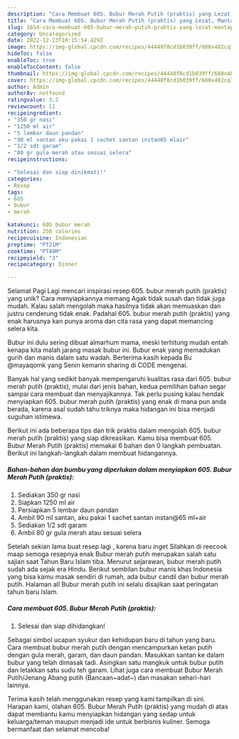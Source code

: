 ```yaml
---
description: "Cara Membuat 605. Bubur Merah Putih (praktis) yang Lezat, Mantap"
title: "Cara Membuat 605. Bubur Merah Putih (praktis) yang Lezat, Mantap"
slug: 1654-cara-membuat-605-bubur-merah-putih-praktis-yang-lezat-mantap
category: Uncategorized
date: 2022-12-23T10:15:54.429Z
image: https://img-global.cpcdn.com/recipes/44448f8cd1b039ff/680x482cq70/605-bubur-merah-putih-praktis-foto-resep-utama.jpg
hideToc: false
enableToc: true
enableTocContent: false
thumbnail: https://img-global.cpcdn.com/recipes/44448f8cd1b039ff/680x482cq70/605-bubur-merah-putih-praktis-foto-resep-utama.jpg
cover: https://img-global.cpcdn.com/recipes/44448f8cd1b039ff/680x482cq70/605-bubur-merah-putih-praktis-foto-resep-utama.jpg
author: Admin
authorAv: notfound
ratingvalue: 3.2
reviewcount: 11
recipeingredient:
- "350 gr nasi"
- "1250 ml air"
- "5 lembar daun pandan"
- "90 ml santan aku pakai 1 sachet santan instan65 mlair"
- "1/2 sdt garam"
- "80 gr gula merah atau sesuai selera"
recipeinstructions:

- "Selesai dan siap dinikmati!"
categories:
- Resep
tags:
- 605
- bubur
- merah

katakunci: 605 bubur merah 
nutrition: 250 calories
recipecuisine: Indonesian
preptime: "PT21M"
cooktime: "PT40M"
recipeyield: "3"
recipecategory: Dinner

---
```



Selamat Pagi Lagi mencari inspirasi resep 605. bubur merah putih (praktis) yang unik? Cara menyiapkannya memang Agak tidak susah dan tidak juga mudah. Kalau salah mengolah maka hasilnya tidak akan memuaskan dan justru cenderung tidak enak. Padahal 605. bubur merah putih (praktis) yang enak harusnya kan punya aroma dan cita rasa yang dapat memancing selera kita.


Bubur ini dulu sering dibuat almarhum mama, meski terhitung mudah entah kenapa kita malah jarang masak bubur ini. Bubur enak yang memadukan gurih dan manis dalam satu wadah. Berterima kasih kepada Bu @mayaqomk yang Senin kemarin sharing di CODE mengenai.

Banyak hal yang sedikit banyak mempengaruhi kualitas rasa dari 605. bubur merah putih (praktis), mulai dari jenis bahan, kedua pemilihan bahan segar sampai cara membuat dan menyajikannya. Tak perlu pusing kalau hendak menyiapkan 605. bubur merah putih (praktis) yang enak di mana pun anda berada, karena asal sudah tahu triknya maka hidangan ini bisa menjadi suguhan istimewa.


Berikut ini ada beberapa tips dan trik praktis dalam mengolah 605. bubur merah putih (praktis) yang siap dikreasikan. Kamu bisa membuat 605. Bubur Merah Putih (praktis) memakai 6 bahan dan 0 langkah pembuatan. Berikut ini langkah-langkah dalam membuat hidangannya.

<!--inarticleads1-->

##### Bahan-bahan dan bumbu yang diperlukan dalam menyiapkan 605. Bubur Merah Putih (praktis):

1. Sediakan 350 gr nasi
1. Siapkan 1250 ml air
1. Persiapkan 5 lembar daun pandan
1. Ambil 90 ml santan, aku pakai 1 sachet santan instan@65 ml+air
1. Sediakan 1/2 sdt garam
1. Ambil 80 gr gula merah atau sesuai selera


Setelah sekian lama buat resep lagi , karena baru inget Silahkan di reecook maap semoga resepnya enak Bubur merah putih merupakan salah satu sajian saat Tahun Baru Islam tiba. Menurut sejarawan, bubur merah putih sudah ada sejak era Hindu. Berikut sembilan bubur manis khas Indonesia yang bisa kamu masak sendiri di rumah, ada bubur candil dan bubur merah putih. Halaman all Bubur merah putih ini selalu disajikan saat peringatan tahun baru Islam. 

<!--inarticleads2-->

##### Cara membuat 605. Bubur Merah Putih (praktis):


1. Selesai dan siap dihidangkan!

Sebagai simbol ucapan syukur dan kehidupan baru di tahun yang baru. Cara membuat bubur merah putih dengan mencampurkan ketan putih dengan gula merah, garam, dan daun pandan. Masukkan santan ke dalam bubur yang telah dimasak tadi. Asingkan satu mangkuk untuk bubur putih dan letakkan satu sudu teh garam. Lihat juga cara membuat Bubur Merah Putih/Jenang Abang putih (Bancaan~adat~) dan masakan sehari-hari lainnya. 

Terima kasih telah menggunakan resep yang kami tampilkan di sini. Harapan kami, olahan 605. Bubur Merah Putih (praktis) yang mudah di atas dapat membantu kamu menyiapkan hidangan yang sedap untuk keluarga/teman maupun menjadi ide untuk berbisnis kuliner. Semoga bermanfaat dan selamat mencoba!

